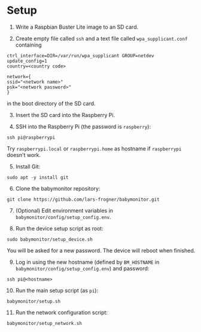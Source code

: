 
# Setup

1. Write a Raspbian Buster Lite image to an SD card.

2. Create empty file called `ssh` and a text file called `wpa_supplicant.conf` containing
```
ctrl_interface=DIR=/var/run/wpa_supplicant GROUP=netdev
update_config=1
country=<country code>

network={
ssid="<network name>"
psk="<network password>"
}
```
in the boot directory of the SD card.

3. Insert the SD card into the Raspberry Pi.

4. SSH into the Raspberry Pi (the password is `raspberry`):
```
ssh pi@raspberrypi
```
Try `raspberrypi.local` or `raspberrypi.home` as hostname if `raspberrypi` doesn't work.

5. Install Git:
```
sudo apt -y install git
```

6. Clone the babymonitor repository:
```
git clone https://github.com/lars-frogner/babymonitor.git
```

7. (Optional) Edit environment variables in `babymonitor/config/setup_config.env`.

8. Run the device setup script as root:
```
sudo babymonitor/setup_device.sh
```
You will be asked for a new password. The device will reboot when finished.

9. Log in using the new hostname (defined by `BM_HOSTNAME` in `babymonitor/config/setup_config.env`) and password:
```
ssh pi@<hostname>
```

10. Run the main setup script (as `pi`):
```
babymonitor/setup.sh
```

11. Run the network configuration script:
```
babymonitor/setup_network.sh
```
